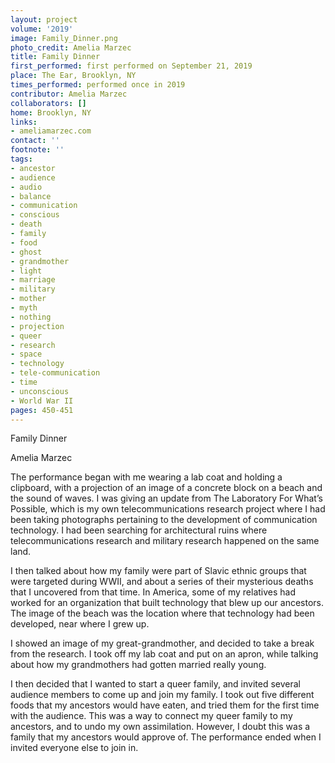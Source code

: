 ```yaml
---
layout: project
volume: '2019'
image: Family_Dinner.png
photo_credit: Amelia Marzec
title: Family Dinner
first_performed: first performed on September 21, 2019
place: The Ear, Brooklyn, NY
times_performed: performed once in 2019
contributor: Amelia Marzec
collaborators: []
home: Brooklyn, NY
links:
- ameliamarzec.com
contact: ''
footnote: ''
tags:
- ancestor
- audience
- audio
- balance
- communication
- conscious
- death
- family
- food
- ghost
- grandmother
- light
- marriage
- military
- mother
- myth
- nothing
- projection
- queer
- research
- space
- technology
- tele-communication
- time
- unconscious
- World War II
pages: 450-451
---
```


Family Dinner

Amelia Marzec

The performance began with me wearing a lab coat and holding a clipboard, with a projection of an image of a concrete block on a beach and the sound of waves. I was giving an update from The Laboratory For What’s Possible, which is my own telecommunications research project where I had been taking photographs pertaining to the development of communication technology. I had been searching for architectural ruins where telecommunications research and military research happened on the same land.

I then talked about how my family were part of Slavic ethnic groups that were targeted during WWII, and about a series of their mysterious deaths that I uncovered from that time. In America, some of my relatives had worked for an organization that built technology that blew up our ancestors. The image of the beach was the location where that technology had been developed, near where I grew up.

I showed an image of my great-grandmother, and decided to take a break from the research. I took off my lab coat and put on an apron, while talking about how my grandmothers had gotten married really young.

I then decided that I wanted to start a queer family, and invited several audience members to come up and join my family. I took out five different foods that my ancestors would have eaten, and tried them for the first time with the audience. This was a way to connect my queer family to my ancestors, and to undo my own assimilation. However, I doubt this was a family that my ancestors would approve of. The performance ended when I invited everyone else to join in.
